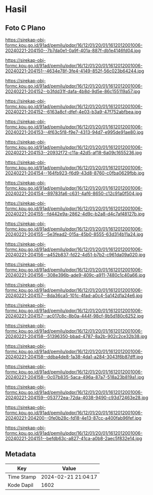 # Hasil

## Foto C Plano

https://sirekap-obj-formc.kpu.go.id/91ad/pemilu/pdpr/16/12/01/20/01/1612012001006-20240221-204150--7b7da0e1-0a9f-401a-887f-db1e4146fd04.jpg

https://sirekap-obj-formc.kpu.go.id/91ad/pemilu/pdpr/16/12/01/20/01/1612012001006-20240221-204151--4634e78f-3fe4-4149-852f-56c023b64244.jpg

https://sirekap-obj-formc.kpu.go.id/91ad/pemilu/pdpr/16/12/01/20/01/1612012001006-20240221-204152--b3fdd31f-dafa-4b8d-9d5e-86c155119a57.jpg

https://sirekap-obj-formc.kpu.go.id/91ad/pemilu/pdpr/16/12/01/20/01/1612012001006-20240221-204152--6163a8cf-dfef-4e03-b3a9-47f752abfbea.jpg

https://sirekap-obj-formc.kpu.go.id/91ad/pemilu/pdpr/16/12/01/20/01/1612012001006-20240221-204153--4f63c5f8-f9e7-4313-94d7-e995de91ae80.jpg

https://sirekap-obj-formc.kpu.go.id/91ad/pemilu/pdpr/16/12/01/20/01/1612012001006-20240221-204153--20932f72-c11a-42d5-af18-6a09c1655236.jpg

https://sirekap-obj-formc.kpu.go.id/91ad/pemilu/pdpr/16/12/01/20/01/1612012001006-20240221-204154--164fb923-f6d9-43d8-8760-c0fba0629fbb.jpg

https://sirekap-obj-formc.kpu.go.id/91ad/pemilu/pdpr/16/12/01/20/01/1612012001006-20240221-204154--89783fa6-c631-4af6-8650-c12c91a0f504.jpg

https://sirekap-obj-formc.kpu.go.id/91ad/pemilu/pdpr/16/12/01/20/01/1612012001006-20240221-204155--fd442e9a-2862-4d9c-b2a8-d4c7af48127b.jpg

https://sirekap-obj-formc.kpu.go.id/91ad/pemilu/pdpr/16/12/01/20/01/1612012001006-20240221-204155--5e3fead2-015a-45b0-8555-63d314b11a24.jpg

https://sirekap-obj-formc.kpu.go.id/91ad/pemilu/pdpr/16/12/01/20/01/1612012001006-20240221-204156--a452b837-fd22-4d51-b7b2-c961da09a020.jpg

https://sirekap-obj-formc.kpu.go.id/91ad/pemilu/pdpr/16/12/01/20/01/1612012001006-20240221-204156--308e396b-ade9-409c-a911-7480c1c40a66.jpg

https://sirekap-obj-formc.kpu.go.id/91ad/pemilu/pdpr/16/12/01/20/01/1612012001006-20240221-204157--8da36ca5-101c-4fad-a0c4-5a142d1a24e6.jpg

https://sirekap-obj-formc.kpu.go.id/91ad/pemilu/pdpr/16/12/01/20/01/1612012001006-20240221-204157--ac017c8c-8b0a-444f-98cf-9b5d180c6252.jpg

https://sirekap-obj-formc.kpu.go.id/91ad/pemilu/pdpr/16/12/01/20/01/1612012001006-20240221-204158--51396350-bbad-4787-8a2b-902c2ce32b38.jpg

https://sirekap-obj-formc.kpu.go.id/91ad/pemilu/pdpr/16/12/01/20/01/1612012001006-20240221-204158--ddba4de8-1a38-4da1-a284-3043f6b87dff.jpg

https://sirekap-obj-formc.kpu.go.id/91ad/pemilu/pdpr/16/12/01/20/01/1612012001006-20240221-204158--0c07b835-5aca-496a-87a7-518a23b819a1.jpg

https://sirekap-obj-formc.kpu.go.id/91ad/pemilu/pdpr/16/12/01/20/01/1612012001006-20240221-204159--053772ea-72da-4038-9490-c93d72463e28.jpg

https://sirekap-obj-formc.kpu.go.id/91ad/pemilu/pdpr/16/12/01/20/01/1612012001006-20240221-204200--0fe0b28c-fd18-4e13-87cc-a400fab96fef.jpg

https://sirekap-obj-formc.kpu.go.id/91ad/pemilu/pdpr/16/12/01/20/01/1612012001006-20240221-204151--befdb63c-a827-41ca-a0b8-2aec5f832e14.jpg


## Metadata

| Key        | Value               |
| ---------- | ------------------- |
| Time Stamp | 2024-02-21 21:04:17 |
| Kode Dapil | 1602                |



